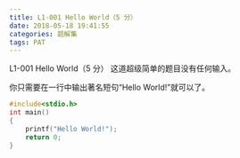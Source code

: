 ```yaml
---
title: L1-001 Hello World（5 分）
date: 2018-05-18 19:41:55
categories: 题解集
tags: PAT
---
```


L1-001 Hello World（5 分）
这道超级简单的题目没有任何输入。

你只需要在一行中输出著名短句“Hello World!”就可以了。

```cpp
#include<stdio.h>
int main()
{
    printf("Hello World!");
    return 0;
}

```